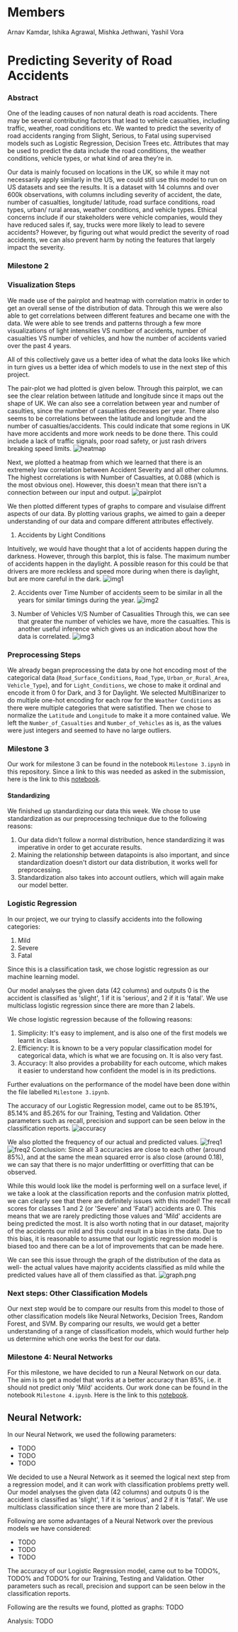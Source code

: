 # Members
Arnav Kamdar,
Ishika Agrawal,
Mishka Jethwani,
Yashil Vora

# Predicting Severity of Road Accidents

### Abstract 
One of the leading causes of non natural death is road accidents. There may be several contributing factors that lead to vehicle casualties, including traffic, weather, road conditions etc. We wanted to predict the severity of road accidents ranging from Slight, Serious, to Fatal using supervised models such as Logistic Regression, Decision Trees etc. Attributes that may be used to predict the data include the road conditions, the weather conditions, vehicle types, or what kind of area they’re in. 

Our data is mainly focused on locations in the UK, so while it may not necessarily apply similarly in the US, we could still use this model to run on US datasets and see the results. It is a dataset with 14 columns and over 600k observations, with columns including severity of accident, the date, number of casualties, longitude/ latitude, road surface conditions, road types, urban/ rural areas, weather conditions, and vehicle types. Ethical concerns include if our stakeholders were vehicle companies, would they have reduced sales if, say, trucks were more likely to lead to severe accidents? However, by figuring out what would predict the severity of road accidents, we can also prevent harm by noting the features that largely impact the severity. 

### Milestone 2

### Visualization Steps

We made use of the pairplot and heatmap with correlation matrix in order to get an overall sense of the distribution of data. Through this we were also able to get correlations between different features and became one with the data. We were able to see trends and patterns through a few more visualizations of light intensities VS number of accidents, number of casualties VS number of vehicles, and how the number of accidents varied over the past 4 years. 


All of this collectively gave us a better idea of what the data looks like which in turn gives us a better 
idea of which models to use in the next step of this project.

The pair-plot we had plotted is given below. Through this pairplot, we can see the clear relation between latitude and longitude since it maps out the shape of UK.
We can also see a correlation between year and number of casulties, since the number of casualties decreases per year. There also seems to be correlations between the latitude and longitude and the number of casualties/accidents. This could indicate that some regions in UK have more accidents and more work needs to be done there. This could include a lack of traffic signals, poor road safety, or just rash drivers breaking speed limits. 
![heatmap](heatmap.png)

Next, we plotted a heatmap from which we learned that there is an extremely low correlation between Accident Severity and all other columns. The highest correlations is with Number of Casualties, at 0.088 (which is the most obvious one). However, this doesn't mean that there isn't a connection between our input and output. 
![pairplot](pairplot.png)

We then plotted different types of graphs to compare and visulaise diffrent aspects of our data. By plotting various graphs, we aimed to gain a deeper understanding of our data and compare different attributes effectively.

1. Accidents by Light Conditions

Intuitively, we would have thought that a lot of accidents happen during the darkness. However, through this barplot, this is false. The maximum number of accidents happen in the daylight. A possible reason for this could be that drivers are more reckless and speed more during when there is daylight, but are more careful in the dark.
![img1](img1.png)

2. Accidents over Time
Number of accidents seem to be similar in all the years for similar timings during the year.
![img2](img2.png)

4. Number of Vehicles V/S Number of Casualities
Through this, we can see that greater the number of vehicles we have, more the casualties. This is another useful inference which gives us an indication about how the data is correlated.
![img3](img3.png)

### Preprocessing Steps

We already began preprocessing the data by one hot encoding most of the categorical data (`Road_Surface_Conditions`, `Road_Type`, `Urban_or_Rural_Area`, `Vehicle_Type`), and for `Light_Conditions`, we chose to make it ordinal and encode it from 0 for Dark, and 3 for Daylight. We selected MultiBinarizer to do multiple one-hot encoding for each row for the `Weather Conditions` as there were multiple categories that were satistified. Then we chose to normalize the `Latitude` and `Longitude` to make it a more contained value. We left the `Number_of_Casualties` and `Number_of_Vehicles` as is, as the values were just integers and seemed to have no large outliers.

### Milestone 3

Our work for milestone 3 can be found in the notebook `Milestone 3.ipynb` in this repository. Since a link to this was needed as asked in the submission, here is the link to this [notebook](https://github.com/yashilvora19/accident_severity_prediction/blob/main/Milestone%203.ipynb).

#### Standardizing 
We finished up standardizing our data this week. We chose to use standardization as our preprocessing technique due to the following reasons:
1. Our data didn't follow a normal distribution, hence standardizing it was imperative in order to get accurate results.
2. Maining the relationship between datapoints is also important, and since standardization doesn't distort our data distribution, it works well for preprocessing.
3. Standardization also takes into account outliers, which will again make our model better.

### Logistic Regression
In our project, we our trying to classify accidents into the following categories:

1. Mild
2. Severe
3. Fatal

Since this is a classification task, we chose logistic regression as our machine learning model.

Our model analyses the given data (42 columns) and outputs 0 is the accident is classified as 'slight', 1 if it is 'serious', and 2 if it is 'fatal'. We use multiclass logistic regression since there are more than 2 labels. 

We chose logistic regression because of the following reasons:

1. Simplicity: It's easy to implement, and is also one of the first models we learnt in class. 
2. Efficiency: It is known to be a very popular classification model for categorical data, which is what we are focusing on. It is also very fast.
3. Accuracy: It also provides a probability for each outcome, which makes it easier to understand how confident the model is in its predictions.

Further evaluations on the performance of the model have been done within the file labelled `Milestone 3.ipynb`.

The accuracy of our Logistic Regression model, came out to be 85.19%, 85.14% and 85.26% for our Training, Testing and Validation. Other parameters such as recall, precision and support can be seen below in the classification reports.
![accuracy](accuracy.png)



We also plotted the frequency of our actual and predicted values.
![freq1](freq1.png)
![freq2](freq2.png)
Conclusion: 
Since all 3 accuracies are close to each other (around 85%), and at the same the mean squared error is also close (around 0.18), we can say that there is no major underfitting or overfitting that can be observed.

While this would look like the model is performing well on a surface level, if we take a look at the classification reports and the confusion matrix plotted, we can clearly see that there are definitely issues with this model! The recall scores for classes 1 and 2 (or 'Severe' and 'Fatal') accidents are 0. This means that we are rarely predicting those values and 'Mild' accidents are being predicted the most. It is also worth noting that in our dataset, majority of the accidents our mild and this could result in a bias in the data. Due to this bias, it is reasonable to assume that our logistic regression model is biased too and there can be a lot of improvements that can be made here.

We can see this issue through the graph of the distribution of the data as well- the actual values have majority accidents classified as mild while the predicted values have all of them classified as that.
![graph.png](graph.png)
### Next steps: Other Classification Models

Our next step would be to compare our results from this model to those of other classification models like Neural Networks, Decision Trees, Random Forest, and SVM. By comparing our results, we would get a better understanding of a range of classification models, which would further help us determine which one works the best for our data. 

### Milestone 4: Neural Networks
For this milestone, we have decided to run a Neural Network on our data. The aim is to get a model that works at a better accuracy than 85%, i.e. it should not predict only 'Mild' accidents. Our work done can be found in the notebook `Milestone 4.ipynb`. Here is the link to this [notebook](https://colab.research.google.com/drive/1IIXrIlHMrASMgN0aOlF5x2D4kMjjlugm?usp=sharing).

## Neural Network: 
In our Neural Network, we used the following parameters:
- TODO
- TODO
- TODO

We decided to use a Neural Network as it seemed the logical next step from a regression model, and it can work with classification problems pretty well. Our model analyses the given data (42 columns) and outputs 0 is the accident is classified as 'slight', 1 if it is 'serious', and 2 if it is 'fatal'. We use multiclass classification since there are more than 2 labels. 

Following are some advantages of a Neural Network over the previous models we have considered:
- TODO
- TODO
- TODO

The accuracy of our Logistic Regression model, came out to be TODO%, TODO% and TODO% for our Training, Testing and Validation. Other parameters such as recall, precision and support can be seen below in the classification reports.

Following are the results we found, plotted as graphs: 
TODO

Analysis: TODO
